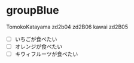 # groupBlue

TomokoKatayama
zd2b04
zd2B06 kawai
zd2B05

- [ ] いちごが食べたい
- [ ] オレンジが食べたい
- [ ] キウィフルーツが食べたい